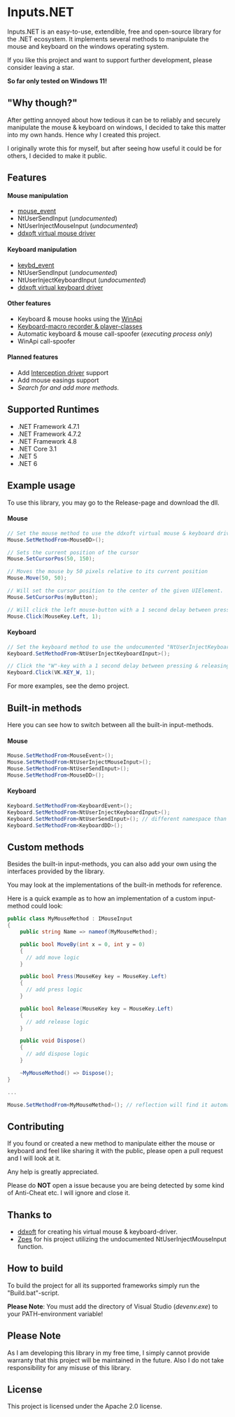 
# Inputs.NET
Inputs.NET is an easy-to-use, extendible, free and open-source library for the .NET ecosystem. It implements several methods to manipulate the mouse and keyboard on the windows operating system. 

If you like this project and want to support further development, please consider leaving a star.

**So far only tested on Windows 11!**

## "Why though?"
After getting annoyed about how tedious it can be to reliably and securely manipulate the mouse & keyboard on windows, I decided to take this matter into my own hands. Hence why I created this project.  

I originally wrote this for myself, but after seeing how useful it could be for others, I decided to make it public.

## Features
#### Mouse manipulation
- [mouse_event](https://docs.microsoft.com/en-us/windows/win32/api/winuser/nf-winuser-mouse_event)
- NtUserSendInput (*undocumented*)  
- NtUserInjectMouseInput (*undocumented*)
- [ddxoft virtual mouse driver](https://github.com/ddxoft/master)

#### Keyboard manipulation
- [keybd_event](https://docs.microsoft.com/en-us/windows/win32/api/winuser/nf-winuser-keybd_event)
- NtUserSendInput (*undocumented*)
- NtUserInjectKeyboardInput (*undocumented*)
- [ddxoft virtual keyboard driver](https://github.com/ddxoft/master)

#### Other features
- Keyboard &  mouse hooks using the [WinApi](https://docs.microsoft.com/en-us/windows/win32/api/winuser/nf-winuser-setwindowshookexa)
- [Keyboard-macro recorder & player-classes](https://github.com/AVISIX/Inputs.NET/tree/main/src/Inputs/Macros)
- Automatic keyboard & mouse call-spoofer (*executing process only*)
- WinApi call-spoofer

#### Planned features
- Add [Interception driver](https://github.com/oblitum/Interception) support
- Add mouse easings support
- *Search for and add more methods.*

## Supported Runtimes
- .NET Framework 4.7.1
- .NET Framework 4.7.2
- .NET Framework 4.8
- .NET Core 3.1
- .NET 5
- .NET 6

## Example usage
To use this library, you may go to the Release-page and download the dll.

#### Mouse 
```csharp
// Set the mouse method to use the ddxoft virtual mouse & keyboard driver
Mouse.SetMethodFrom<MouseDD>(); 

// Sets the current position of the cursor
Mouse.SetCursorPos(50, 150); 

// Moves the mouse by 50 pixels relative to its current position
Mouse.Move(50, 50); 

// Will set the cursor position to the center of the given UIElement.
Mouse.SetCursorPos(myButton);

// Will click the left mouse-button with a 1 second delay between pressing & releasing
Mouse.Click(MouseKey.Left, 1); 
```

#### Keyboard 
```csharp 
// Set the keyboard method to use the undocumented "NtUserInjectKeyboardInput"-function
Keyboard.SetMethodFrom<NtUserInjectKeyboardInput>(); 

// Click the "W"-key with a 1 second delay between pressing & releasing
Keyboard.Click(VK.KEY_W, 1); 
```

For more examples, see the demo project.

## Built-in methods
Here you can see how to switch between all the built-in input-methods.

#### Mouse
```csharp
Mouse.SetMethodFrom<MouseEvent>();
Mouse.SetMethodFrom<NtUserInjectMouseInput>();
Mouse.SetMethodFrom<NtUserSendInput>();
Mouse.SetMethodFrom<MouseDD>();
```

#### Keyboard
```csharp
Keyboard.SetMethodFrom<KeyboardEvent>();
Keyboard.SetMethodFrom<NtUserInjectKeyboardInput>();
Keyboard.SetMethodFrom<NtUserSendInput>(); // different namespace than for mouse!
Keyboard.SetMethodFrom<KeyboardDD>();
```

## Custom methods
Besides the built-in input-methods, you can also add your own using the interfaces provided by the library.

You may look at the implementations of the built-in methods for reference.

Here is a quick example as to how an implementation of a custom input-method could look:
```csharp
public class MyMouseMethod : IMouseInput
{
    public string Name => nameof(MyMouseMethod);

    public bool MoveBy(int x = 0, int y = 0)
    {
      // add move logic
    } 

    public bool Press(MouseKey key = MouseKey.Left)
    {
      // add press logic
    }

    public bool Release(MouseKey key = MouseKey.Left)
    {
      // add release logic
    }

    public void Dispose()
    {
      // add dispose logic
    }

    ~MyMouseMethod() => Dispose();
}

...

Mouse.SetMethodFrom<MyMouseMethod>(); // reflection will find it automatically
```

## Contributing
If you found or created a new method to manipulate either the mouse or keyboard and feel like sharing it with the public, please open a pull request and I will look at it.

Any help is greatly appreciated.

Please do **NOT** open a issue because you are being detected by some kind of Anti-Cheat etc. I will ignore and close it.

## Thanks to
- [ddxoft](https://github.com/ddxoft) for creating his virtual mouse & keyboard-driver.
- [Zpes](https://github.com/Zpes) for his project utilizing the undocumented NtUserInjectMouseInput  function.

## How to build
To build the project for all its supported frameworks simply run the "Build.bat"-script.

**Please Note**: You must add the directory of Visual Studio (*devenv.exe*) to your PATH-environment variable!

## Please Note
As I am developing this library in my free time, I simply cannot provide warranty that this project will be maintained in the future. Also I do not take responsibility for any misuse of this library. 

## License
This project is licensed under the Apache 2.0 license.   
